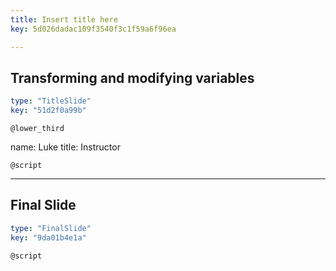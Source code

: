 ```yaml
---
title: Insert title here
key: 5d026dadac109f3540f3c1f59a6f96ea

---
```

## Transforming and modifying variables

```yaml
type: "TitleSlide"
key: "51d2f0a99b"
```

`@lower_third`

name: Luke
title: Instructor


`@script`



---
## Final Slide

```yaml
type: "FinalSlide"
key: "9da01b4e1a"
```

`@script`


